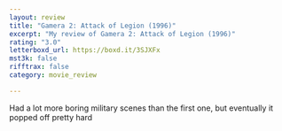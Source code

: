 ```yaml
---
layout: review
title: "Gamera 2: Attack of Legion (1996)"
excerpt: "My review of Gamera 2: Attack of Legion (1996)"
rating: "3.0"
letterboxd_url: https://boxd.it/3SJXFx
mst3k: false
rifftrax: false
category: movie_review

---
```


Had a lot more boring military scenes than the first one, but eventually it popped off pretty hard